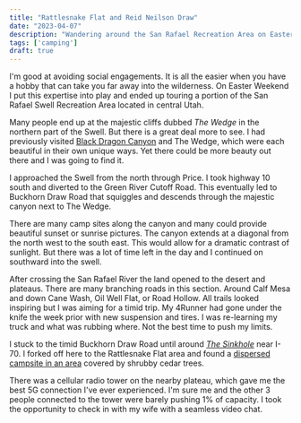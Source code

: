 ```yaml
---
title: "Rattlesnake Flat and Reid Neilson Draw"
date: "2023-04-07"
description: "Wandering around the San Rafael Recreation Area on Easter Weekend"
tags: ['camping']
draft: true
---
```


I'm good at avoiding social engagements. It is all the easier when you have a hobby that can take you far away into the wilderness. On Easter Weekend I put this expertise into play and ended up touring a portion of the San Rafael Swell Recreation Area located in central Utah.

Many people end up at the majestic cliffs dubbed *The Wedge* in the northern part of the Swell. But there is a great deal more to see. I had previously visited [Black Dragon Canyon]() and The Wedge, which were each beautiful in their own unique ways. Yet there could be more beauty out there and I was going to find it.

I approached the Swell from the north through Price. I took highway 10 south and diverted to the Green River Cutoff Road. This eventually led to Buckhorn Draw Road that squiggles and descends through the majestic canyon next to The Wedge. 

There are many camp sites along the canyon and many could provide beautiful sunset or sunrise pictures. The canyon extends at a diagonal from the north west to the south east. This would allow for a dramatic contrast of sunlight. But there was a lot of time left in the day and I continued on southward into the swell.

After crossing the San Rafael River the land opened to the desert and plateaus. There are many branching roads in this section. Around Calf Mesa and down Cane Wash, Oil Well Flat, or Road Hollow. All trails looked inspiring but I was aiming for a timid trip. My 4Runner had gone under the knife the week prior with new suspension and tires. I was re-learning my truck and what was rubbing where. Not the best time to push my limits.

I stuck to the timid Buckhorn Draw Road until around *[The Sinkhole](https://goo.gl/maps/xkNrHCqBp73dgJQZ8)* near I-70. I forked off here to the Rattlesnake Flat area and found a [dispersed campsite in an area](https://goo.gl/maps/vhVouhkFJetHhQC26) covered by shrubby cedar trees.

There was a cellular radio tower on the nearby plateau, which gave me the best 5G connection I've ever experienced. I'm sure me and the other 3 people connected to the tower were barely pushing 1% of capacity. I took the opportunity to check in with my wife with a seamless video chat.

